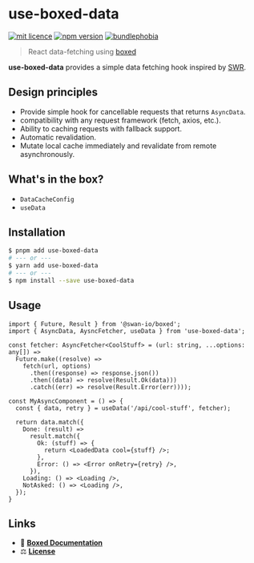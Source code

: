 # use-boxed-data

[![mit licence](https://img.shields.io/dub/l/vibe-d.svg?style=for-the-badge)](https://github.com/greym0uth/use-boxed-data/blob/main/LICENSE)
[![npm version](https://img.shields.io/npm/v/use-boxed-data?style=for-the-badge)](https://www.npmjs.org/package/use-boxed-data)
[![bundlephobia](https://img.shields.io/bundlephobia/minzip/use-boxed-data?label=size&style=for-the-badge)](https://bundlephobia.com/result?p=use-boxed-data)

> React data-fetching using [boxed](https://github.com/swan-io/boxed)

**use-boxed-data** provides a simple data fetching hook inspired by [SWR](https://swr.vercel.app/).

## Design principles

- Provide simple hook for cancellable requests that returns `AsyncData`.
- compatibility with any request framework (fetch, axios, etc.).
- Ability to caching requests with fallback support.
- Automatic revalidation.
- Mutate local cache immediately and revalidate from remote asynchronously.

## What's in the box?

- `DataCacheConfig`
- `useData`

## Installation

```bash
$ pnpm add use-boxed-data
# --- or ---
$ yarn add use-boxed-data
# --- or ---
$ npm install --save use-boxed-data
```

## Usage

``` tsx
import { Future, Result } from '@swan-io/boxed';
import { AsyncData, AysncFetcher, useData } from 'use-boxed-data';

const fetcher: AsyncFetcher<CoolStuff> = (url: string, ...options: any[]) =>
  Future.make((resolve) =>
    fetch(url, options)
      .then((response) => response.json())
      .then((data) => resolve(Result.Ok(data)))
      .catch((err) => resolve(Result.Error(err))));

const MyAsyncComponent = () => {
  const { data, retry } = useData('/api/cool-stuff', fetcher);

  return data.match({
    Done: (result) =>
      result.match({
        Ok: (stuff) => {
          return <LoadedData cool={stuff} />;
        },
        Error: () => <Error onRetry={retry} />,
      }),
    Loading: () => <Loading />,
    NotAsked: () => <Loading />,
  });
}
```

## Links

- 📘 [**Boxed Documentation**](https://swan-io.github.io/boxed)
- ⚖️ [**License**](./LICENSE)
